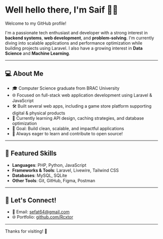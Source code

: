 # Well hello there, I'm Saif 🙋‍♂️

Welcome to my GitHub profile!

I'm a passionate tech enthusiast and developer with a strong interest in **backend systems**, **web development**, and **problem-solving**. I'm currently diving into scalable applications and performance optimization while building projects using Laravel. I also have a growing interest in **Data Science** and **Machine Learning**.

---

## 💻 About Me

- 🎓 Computer Science graduate from BRAC University  
- 🌐 Focused on full-stack web application development using Laravel & JavaScript  
- 🛠️ Built several web apps, including a game store platform supporting digital & physical products  
- 🚀 Currently learning API design, caching strategies, and database optimization  
- 🎯 Goal: Build clean, scalable, and impactful applications  
- 🧠 Always eager to learn and contribute to open source!

---

## 📌 Featured Skills

- **Languages**: PHP, Python, JavaScript  
- **Frameworks & Tools**: Laravel, Livewire, Tailwind CSS  
- **Databases**: MySQL, SQLite  
- **Other Tools**: Git, GitHub, Figma, Postman

---

## 🤝 Let's Connect!

- 📧 Email: [sefat64@gmail.com](mailto:sefat64@gmail.com)  
- 🌐 Portfolio: [github.com/Rcxtor](https://github.com/Rcxtor)

---

Thanks for visiting! 🚀
